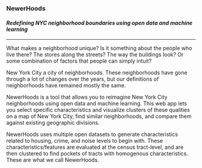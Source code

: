 ### NewerHoods
#### *Redefining NYC neighborhood boundaries using open data and machine learning*
___

What makes a neighborhood unique? Is it something about the people who live there? The stores along the streets? The way the buildings look? Or some combination of factors that people can simply intuit?

New York City a city of neighborhoods. These neighborhoods have gone through a lot of changes over the years, but our definitions of neighborhoods have remained mostly the same. 

NewerHoods is a tool that allows you to reimagine New York City neighborhoods using open data and machine learning. This web app  lets you select specific characteristics and visualize clusters of these qualities on a map of New York City, find similar neighborhoods, and compare them against existing geographic divisions.

NewerHoods uses multiple open datasets to generate characteristics related to housing, crime, and noise levels to begin with. These characteristics/features are evaluated at the census tract-level, and are then clustered to find pockets of tracts with homogenous characteristics. These are what we call NewerHoods.

